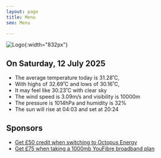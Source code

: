 ```yaml
---
layout: page
title: Menu
seo: Menu

---
```


![Logo](/images/logo.jpg){:width="832px"}

<!-- weather_marker starts -->
## On Saturday, 12 July 2025

- The average temperature today is 31.28˚C,
- With highs of 32.69˚C and lows of 30.16˚C,
- It may feel like 30.23˚C with clear sky
- The wind speed is 3.09m/s and visibility is 10000m
- The pressure is 1014hPa and humidity is 32%
- The sun will rise at 04:03 and set at 20:24

<!-- weather_marker ends -->

## Sponsors

- [Get £50 credit when switching to Octopus Energy](https://bit.ly/3oD1nnS)
- [Get £75 when taking a 1000mb YouFibre broadband plan](https://aklam.io/91zWhU?)

